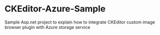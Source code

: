 CKEditor-Azure-Sample
=====================

Sample Asp.net project to explain how to integrate CKEditor custom image browser plugin with Azure storage service
